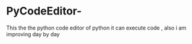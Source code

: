 # PyCodeEditor-
This the the python code editor of python it can execute code , also i am improving day by day
